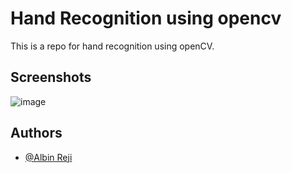 
# Hand Recognition using opencv

This is a repo for hand recognition using openCV.

## Screenshots
![image](https://i.ibb.co/rwZX22h/Screenshot-28.png)
## Authors

- [@Albin Reji](https://www.github.com/al-312)